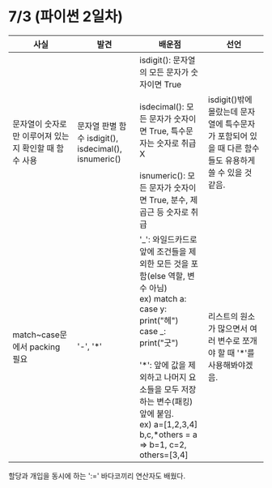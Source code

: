 # 7/3 (파이썬 2일차)

| 사실 | 발견 | 배운점 | 선언 |
|---|---|---|---|
|문자열이 숫자로만 이루어져 있는지 확인할 때 함수 사용|문자열 판별 함수 isdigit(), isdecimal(), isnumeric()|isdigit(): 문자열의 모든 문자가 숫자이면 True<br/><br/> isdecimal(): 모든 문자가 숫자이면 True, 특수문자는 숫자로 취급X<br/><br/> isnumeric(): 모든 문자가 숫자이면 True, 분수, 제곱근 등 숫자로 취급|isdigit()밖에 몰랐는데 문자열에 특수문자가 포함되어 있을 때 다른 함수들도 유용하게 쓸 수 있을 것 같음.|
|match~case문에서 packing 필요|'-', '*'|'_': 와일드카드로 앞에 조건들을 제외한 모든 것을 포함(else 역할, 변수 아님)<br/>ex) match a:<br/>case y: print("헤")<br/>case _: print("굿")<br/><br/>'*': 앞에 값을 제외하고 나머지 요소들을 모두 저장하는 변수(패킹) 앞에 붙임.<br/> ex) a=[1,2,3,4]<br/>b,c,*others = a<br/>=> b=1, c=2, others=[3,4]|리스트의 원소가 많으면서 여러 변수로 쪼개야 할 때 '*'를 사용해봐야겠음.|

할당과 개입을 동시에 하는 ':=' 바다코끼리 연산자도 배웠다.